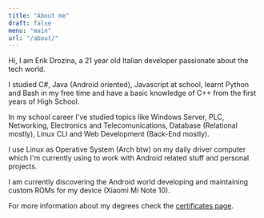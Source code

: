 ```yaml
---
title: "About me"
draft: false
menu: "main"
url: "/about/"
---
```


Hi, I am Erik Drozina, a 21 year old Italian developer passionate about the tech world.

I studied C#, Java (Android oriented), Javascript at school, learnt Python and Bash in my free time and have a basic knowledge of C++ from the first years of High School.

In my school career I've studied topics like Windows Server, PLC, Networking, Electronics and Telecomunications, Database (Relational mostly), Linux CLI and Web Development (Back-End mostly).

I use Linux as Operative System (Arch btw) on my daily driver computer which I'm currently using to work with Android related stuff and personal projects.

I am currently discovering the Android world developing and maintaining custom ROMs for my device (Xiaomi Mi Note 10).

For more information about my degrees check the [certificates page](/certificates).

